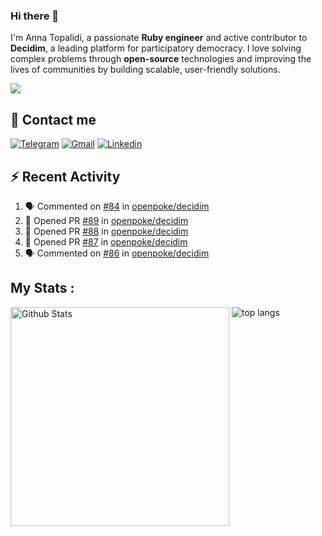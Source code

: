 ### Hi there 👋

I'm Anna Topalidi, a passionate **Ruby engineer** and active contributor to **Decidim**, a leading platform for participatory democracy. I love solving complex problems through **open-source** technologies and improving the lives of communities by building scalable, user-friendly solutions.

<img src="https://komarev.com/ghpvc/?username=antopalidi&color=blueviolet&style=for-the-badge">

## 📩 Contact me 
[![Telegram](https://img.shields.io/badge/Telegram-2CA5E0?style=for-the-badge&logo=telegram&logoColor=white)](https://t.me/anna_top)
[![Gmail](https://img.shields.io/badge/email-D14836?style=for-the-badge&logo=gmail&logoColor=white)](mailto:topalididev@gmail.com)
[![Linkedin](https://img.shields.io/badge/LinkedIn-0077B5?style=for-the-badge&logo=linkedin&logoColor=white)](https://www.linkedin.com/in/topalidi/)
<!-- [![Codewars](https://img.shields.io/badge/Codewars-B1361E?style=for-the-badge&logo=Codewars&logoColor=white)](https://www.codewars.com/users/antopalidi) -->

## :zap: Recent Activity

<!--START_SECTION:activity-->
1. 🗣 Commented on [#84](https://github.com/openpoke/decidim/pull/84#issuecomment-2733150517) in [openpoke/decidim](https://github.com/openpoke/decidim)
2. 💪 Opened PR [#89](https://github.com/openpoke/decidim/pull/89) in [openpoke/decidim](https://github.com/openpoke/decidim)
3. 💪 Opened PR [#88](https://github.com/openpoke/decidim/pull/88) in [openpoke/decidim](https://github.com/openpoke/decidim)
4. 💪 Opened PR [#87](https://github.com/openpoke/decidim/pull/87) in [openpoke/decidim](https://github.com/openpoke/decidim)
5. 🗣 Commented on [#86](https://github.com/openpoke/decidim/pull/86#issuecomment-2703186439) in [openpoke/decidim](https://github.com/openpoke/decidim)
<!--END_SECTION:activity-->

## My Stats :
<!--
<img alt="activity" src="https://streak-stats.demolab.com?user=antopalidi" />
-->
<div>
<img align="top" width="350px" alt="Github Stats" src="https://github-readme-stats-git-master-antopalidis-projects.vercel.app/api?username=antopalidi&count_private=true&show_icons=true&hide_border=true" />
<img align="top" alt="top langs" src="https://github-readme-stats-git-master-antopalidis-projects.vercel.app/api/top-langs/?username=antopalidi&layout=compact" />
 </div>

<!--
**antopalidi/antopalidi** is a ✨ _special_ ✨ repository because its `README.md` (this file) appears on your GitHub profile.
-->
